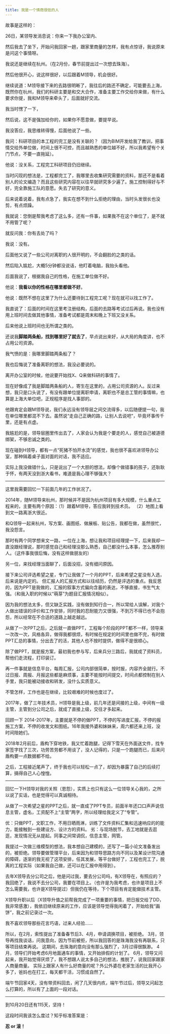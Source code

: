 ```yaml
---
title: 我是一个情商很低的人
---
```



故事是这样的：

26日，某领导发消息说：你来一下我办公室内、

然后我去了坐下，开始问我回家一趟，跟家里商量的怎样，我有点惊讶，我说原来是问这个事情呀。

我说还是继续在杭州。（在2月份，春节前提出过一次想去珠海）。

然后他很开心，说这样很好，以后跟着M领导，机会很好。

继续说道：M领导接下来的去路很明晰了，我往后的路还不确定，可能要去上海，既然你在杭州，我们的科研主要是和交大合作，准备主要工作交给你来做，有什么要求你提，我和M领导来牵头了，后面就好交流。

我当时愣了一下，

然后说，这不是强加给你的，如果你不愿意做，要提早说。

我没答应，我思维转得慢，后面他说了一些。

我问：科研项目的本工程的完工是没有关联的？（因为BIM开发给我了教训，把事情交给外单位做，时间上很不可控，而且越熟悉的单位越不好，所以我希望有个关门节点，不要一直拖延）。

他说：没关系，工程完工科研项目仍旧继续。

当时闪现的想法是，工程都完工了，我哪里去收集研究需要的资料，那还不是看着别人的论文编造？而且这些研究内容在以往早就研究多少遍了。施工控制得好与不好，完全靠施工队的意愿。失去了研究的意义。

后来说着说着，我有点急了，我实在想不到什么拒绝的理由，当时头发很长也没剪，有点烦躁。

我就说：您倒是帮我考虑了这么多，还有一件事，如果我不在这个单位了，是不就不用管了呢？

就反问我：你有去处了吗？

我说：没有。

后面他又说了一些公司对离职的人很开明的，不会翻脸的之类的话。

然后陷入尴尬，大概5分钟都没说话，他盯着电脑，我抬头看他。

后面我说了，根据我自己的性格，在施工单位做不好。

他说：<strong>我看以你的性格在哪里都做不好</strong>。


他说：既然不想在这里了为什么还要待到工程完工呢？现在就可以找工作了。

我直说了：后面的时间在这里考注册结构，后面的去路等考试过后再说。我也没有用上班时间去做其他事情，准备考试都是周末和晚上下班又没关系。

后来他说上班时间也无所谓之类的。

还说我<strong>脚踏两条船，找到哪里好了就去了</strong>，早点说出来好，从大局的角度讲，也不占用公司资源。

我气愤的是：我哪里脚踏两条船了？

我也后悔说了准备离职的想法，我没必要说的。

离开办公室的时候，他说要开始找X、Q来做科研的事情了。

现在好像成了我是脚踏两条船的人，寄生在这里的，占用公司资源的人。反过来想，我只是口头说了，有没有跟单位提离职申请，离职也不是总工管的事情嘛，也算是上海大单位吧，正规程序是找人事部的。

他跟肯定会跟M领导说，我们永远没有领导层之间交流得多，以后随便提一句，我在单位哪里都混不下去。虽然说“走自己正确的路，让别人去说吧”，毕竟坏事传千里，还是有点虚。

我尴尬的是，领导层圈里传出去了，人家会认为我是个要走的人，感觉自己被道德绑架，不够忠诚之类的。

现在碰到H领导，都有一点“死猪不怕开水烫”的感觉，我也很不喜欢进领导办公室，那种隔着桌子面对面的对话，我不适应。

实际上我没做错什么，只是说出了一个大胆的想法，却像个做错事的孩子，还耿耿于怀，有两天没到浙大看书，难道是我心理不够强大？

------

这里我需要回忆一下前面几年的工作状况了。

2014年，随M领导来杭州，那时候并不是因为杭州项目有多大规模，什么重点工程来的，主要有两个原因：（1）跟着M领导，答应我转到技术员。
（2）地图上看到文一路离浙大很近。

和Q领导一起来杭州，写方案、画图纸、做展板、贴公告，我都在做，虽然很忙，我没怨言。

那时有两个同学想来文一路，一位在上海，想让我和项目经理提一下，后来我却一直没跟经理说，那时感觉自己和经理没那么熟悉，自己都没什么本事，怎么推荐别人。（这件事我很后悔，没有这样做朋友的）

另一位，来找经理当面聊了，后面没招，没有细问原因。

接下来公司评选希望之星，专门让我做了一个月的PPT，后来希望之星没有入选，后来说是内定的。
但汇报人的汇报方式和以往经历，仍然是评选的重点。我反思的，因为PPT是我做的，汇报的叙事方式偏向含蓄的表达，不够直接，书生气太强。（和我入职的时候以“萌芽”为题目汇报情况相似）。

因为我的想法太多，但又缺乏实践，没有做到知行合一，所以常给人误解，对我个人做出错误的评价和工作安排，同时我的忍耐能力又很强，不到万不得已也不会抱怨，所以经常在不合适的道路上越走越远。

从做了一次PPT之后，之后就一直做PPT，工程每个阶段的PPT都不一样，领导来一次改一次，风格各异，做得我都很烦，有时候在规定的时间里也做不完，有时做PPT汇总的事情，分出去了的活，其他人也不按时提供，做得不是很顺心。

除了做PPT，就是报方案，最初我也参与写，后来兵分三路后，我就成了资料员，帮他们走流程，打印装订。

再一件事就是信息平台，每周汇报，公司内部很简单，按时报，内容齐全就行。不过日报、周报、月报这些都是麻烦事，主要不能按时间提交，时间点都控制在别人手里，我只能被动接收和转发，没什么实质意义。

不管怎样，工作也是在继续，比较艰难的时候也度过了。

2017年，做了三年技术员，H领导是我上级，前几年还是间接的上级，中间有一级主管，主管到分公司之后，就成了直接上级，交往才多起来。

回顾一下 2014-2017年，主要就是不停的做PPT，不停的写进度汇报，不停的报施工方案，不停的收发文和图纸。16年我接外婆和妹妹来，周六都还来上班，没时间陪她们。

2018年2月前后，盾构下穿地铁，我又忙着跑腿，记得下雪天在外面送文件，找专家签字找了三次，功劳苦劳都不用谈了，没人记得的，只是一个跑腿而已，后来问盾构要一点数据都不给。

之后，工程接近尾声了，终于我也可以轻松一点了，却因为暴露了自己的后续打算，搞得自己人心惶惶。

------

回忆一下H领导对我的关照（恩怨），实质上也只有这么一位领导关心我的，之所以说了实话，也是觉得可以真诚相待。

从做了一次希望之星的PPT之后，就一直成了PPT专员，前面半年还口口声声说信息主管，虚名，工资配不上“主管”两字，所以经理给我定义了“专管”。

优：只做PPT，文职工作，不用日晒雨淋，训练了文件资料汇集和迅速响应的的能力，能接触到一些建设方、设计方的资料。
劣：与现场脱节，去工地就是去逛逛，发现情况无从提起。同事之间常调侃，信息主管，网管。

我提过一次做三维模型的想法，我本想自己建模的，还写了一篇小论文准备发出的，被拒绝。领导要做管理平台，后来因为和领导思路方向不同以及某设计院沟通的障碍，逐渐的我无视了这项安排，任其发展，等平台做好了，工程也完工了，脱离的工程实际（如果我自己做，还可以在汇报中用得到）。

去年X领导去分公司之后，他是问过我，要去分公司吗，有X领导在，有照应的？
我回绝了，我说不去分公司，我要在项目上。（也许是为我考虑，也许是项目上不怎么需要我，也许是X领导提过）但我仍在等待，下个项目有肯定能做技术主管。

X领导升职以后（X领导升值之前帮我完成了一项重要的事情，把日报交给了DD，我非常感激），我依旧继续原来的工作，应该是领导觉得我闲着了，开始给我“画饼”，我之前记录过一次。

我不喜欢领导那些花言巧语，过来人经验……

所以，在2月，索性提出了准备春节后3、4月，申请调换项目，被拒绝。
3月，领导再找我谈话，问我意向，因为节前被拒，所以我回答的是珠海我没有再联系，只等项目结束再说。
这期间，去珠海的意向没有那么强烈了，3月过得很飘渺。
4月，领导们开始考虑6月地面通车的事情，又开始排假的计划了。
6月，领导又问起来，我开始觉得厌烦了，我不想跟人说太多自己的想法，推脱了，说我回家跟家人商量商量。
实际上跟家人有什么好商量的呢？外公外婆在老家生活的比我开心多了，爸妈也在打工，每天都干活，习惯成自然了。
<!-- 我也28了，没有女友，付不起首付，工作没有起色。 -->

端午节回家4天，没有带资料回去，闲了几天很内疚，端午节过后，领导又问起怎么打算的，所以有了上面的一段对话。

------

到10月20日还有115天，坚持！

这段时间我该怎么度过？知乎标准答案是：

<strong>忍 or 滚！</strong>

